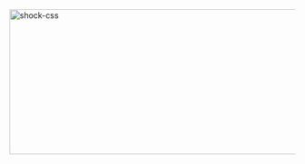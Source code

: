<img width="512" height="256" alt="shock-css" src="https://github.com/user-attachments/assets/f8fd6541-b073-4d84-98b5-169c1cc6c8bd" />
